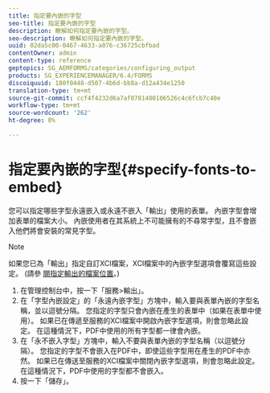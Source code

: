 ```yaml
---
title: 指定要內嵌的字型
seo-title: 指定要內嵌的字型
description: 瞭解如何指定要內嵌的字型。
seo-description: 瞭解如何指定要內嵌的字型。
uuid: 02da5c00-0467-4633-a076-c36725cbfbad
contentOwner: admin
content-type: reference
geptopics: SG_AEMFORMS/categories/configuring_output
products: SG_EXPERIENCEMANAGER/6.4/FORMS
discoiquuid: 180f0448-d507-4b6d-bb8a-d12a434e1250
translation-type: tm+mt
source-git-commit: ccf4f4232d6a7af0781480106526c4c6fcb7c40e
workflow-type: tm+mt
source-wordcount: '262'
ht-degree: 0%

---
```



# 指定要內嵌的字型{#specify-fonts-to-embed}

您可以指定哪些字型永遠嵌入或永遠不嵌入「輸出」使用的表單。 內嵌字型會增加表單的檔案大小。 內嵌使用者在其系統上不可能擁有的不尋常字型，且不會嵌入他們將會安裝的常見字型。

>[!NOTE]
>
>如果您已為「輸出」指定自訂XCI檔案，XCI檔案中的內嵌字型選項會覆寫這些設定。 (請參 [閱指定輸出的檔案位置](/help/forms/using/admin-help/specify-file-locations-output.md#specify-file-locations-for-output)。)

1. 在管理控制台中，按一下「服務>輸出」。
1. 在「字型內嵌設定」的「永遠內嵌字型」方塊中，輸入要與表單內嵌的字型名稱，並以逗號分隔。 您指定的字型只會內嵌在產生的表單中（如果在表單中使用）。 如果已在傳遞至服務的XCI檔案中開啟內嵌字型選項，則會忽略此設定。 在這種情況下，PDF中使用的所有字型都一律會內嵌。
1. 在「永不嵌入字型」方塊中，輸入不要與表單內嵌的字型名稱（以逗號分隔）。 您指定的字型不會嵌入在PDF中，即使這些字型用在產生的PDF中亦然。 如果已在傳送至服務的XCI檔案中關閉內嵌字型選項，則會忽略此設定。 在這種情況下，PDF中使用的字型都不會嵌入。
1. 按一下「儲存」。

